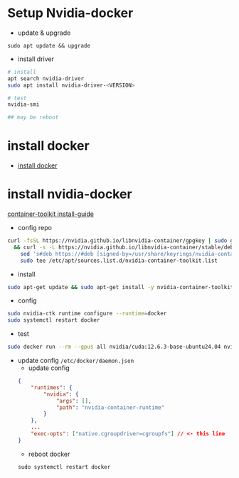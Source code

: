 # Setup Nvidia-docker
- update & upgrade
```
sudo apt update && upgrade
```
- install driver

```bash
# install
apt search nvidia-driver
sudo apt install nvidia-driver-<VERSION>

# test
nvidia-smi

## may be reboot
```

# install docker
- [install docker](./docker-install.md)


# install nvidia-docker
[container-toolkit install-guide](https://docs.nvidia.com/datacenter/cloud-native/container-toolkit/latest/install-guide.html)
- config repo
```bash
curl -fsSL https://nvidia.github.io/libnvidia-container/gpgkey | sudo gpg --dearmor -o /usr/share/keyrings/nvidia-container-toolkit-keyring.gpg \
  && curl -s -L https://nvidia.github.io/libnvidia-container/stable/deb/nvidia-container-toolkit.list | \
    sed 's#deb https://#deb [signed-by=/usr/share/keyrings/nvidia-container-toolkit-keyring.gpg] https://#g' | \
    sudo tee /etc/apt/sources.list.d/nvidia-container-toolkit.list
```
- install
```bash
sudo apt-get update && sudo apt-get install -y nvidia-container-toolkit
```

- config
```bash
sudo nvidia-ctk runtime configure --runtime=docker
sudo systemctl restart docker
```

- test
```bash
sudo docker run --rm --gpus all nvidia/cuda:12.6.3-base-ubuntu24.04 nvidia-smi
```

- update config `/etc/docker/daemon.json`
  - update config
  ```json
  {
      "runtimes": {
          "nvidia": {
              "args": [],
              "path": "nvidia-container-runtime"
          }
      },
      ...
      "exec-opts": ["native.cgroupdriver=cgroupfs"] // <- this line
  }
  ```
  - reboot docker
  ```
  sudo systemctl restart docker
  ```
